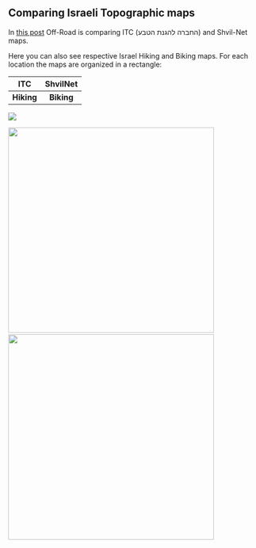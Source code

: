 ## Comparing Israeli Topographic maps
In [this post](https://blog.off-road.io/%D7%97%D7%99%D7%93%D7%95%D7%A9%D7%99%D7%9D-%D7%9C%D7%A9%D7%A0%D7%94-%D7%94%D7%97%D7%93%D7%A9%D7%94/)
Off-Road is comparing ITC (החברה להגנת הטבע) and Shvil-Net maps.

Here you can also see respective  Israel Hiking and Biking maps. For each location the maps are organized in a rectangle:

|ITC|ShvilNet|
|:----:|:---:|
|**Hiking**|**Biking**|

![](https://user-images.githubusercontent.com/1304610/45303191-e8d8c700-b51d-11e8-9c1c-bad43d00e9e4.png)

<img width="415" src="https://user-images.githubusercontent.com/1304610/45306506-8aafe200-b525-11e8-9536-cd0b6467062e.jpg">&nbsp;&nbsp;&nbsp;&nbsp;&nbsp;&nbsp;&nbsp;&nbsp;&nbsp;<img width="415" src="https://user-images.githubusercontent.com/1304610/45306505-8a174b80-b525-11e8-84fe-97e32a496db7.jpg">
